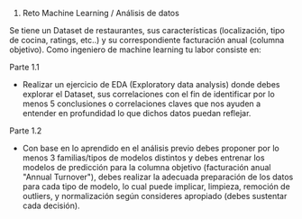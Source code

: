 1. Reto Machine Learning / Análisis de datos 

Se tiene un Dataset de restaurantes, sus características (localización, tipo de cocina, ratings, etc..) y su correspondiente facturación anual (columna objetivo). Como ingeniero de machine learning tu labor consiste en: 

Parte 1.1 
- Realizar un ejercicio de EDA (Exploratory data analysis) donde debes explorar el Dataset, sus correlaciones con el fin de identificar por lo menos 5 conclusiones o correlaciones claves que nos ayuden a entender en profundidad lo que dichos datos puedan reflejar.  

Parte 1.2 
- Con base en lo aprendido en el análisis previo debes proponer por lo menos 3 familias/tipos de modelos distintos y debes entrenar los modelos de predicción para la columna objetivo (facturación anual "Annual Turnover"), debes realizar la adecuada preparación de los datos para cada tipo de modelo, lo cual puede implicar, limpieza, remoción de outliers, y normalización según consideres apropiado (debes sustentar cada decisión).  
